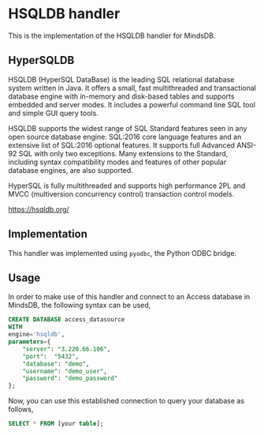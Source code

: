 # HSQLDB handler

This is the implementation of the HSQLDB handler for MindsDB.

## HyperSQLDB

HSQLDB (HyperSQL DataBase) is the leading SQL relational database system written in Java. It offers a small, fast multithreaded and transactional database engine with in-memory and disk-based tables and supports embedded and server modes. It includes a powerful command line SQL tool and simple GUI query tools.

HSQLDB supports the widest range of SQL Standard features seen in any open source database engine: SQL:2016 core language features and an extensive list of SQL:2016 optional features. It supports full Advanced ANSI-92 SQL with only two exceptions. Many extensions to the Standard, including syntax compatibility modes and features of other popular database engines, are also supported.

HyperSQL is fully multithreaded and supports high performance 2PL and MVCC (multiversion concurrency control) transaction control models.

https://hsqldb.org/

## Implementation

This handler was implemented using `pyodbc`, the Python ODBC bridge.

## Usage

In order to make use of this handler and connect to an Access database in MindsDB, the following syntax can be used,

```sql
CREATE DATABASE access_datasource
WITH
engine='hsqldb',
parameters={
    "server": "3.220.66.106",
    "port":  "5432",
    "database": "demo",
    "username": "demo_user",
    "password": "demo_password"
};
```

Now, you can use this established connection to query your database as follows,

```sql
SELECT * FROM [your table];
```
